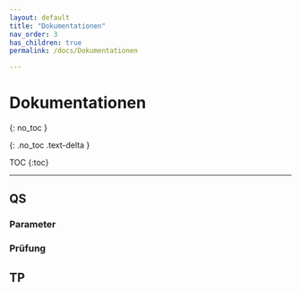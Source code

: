 ```yaml
---
layout: default
title: "Dokumentationen"
nav_order: 3
has_children: true
permalink: /docs/Dokumentationen

---
```

# Dokumentationen

{: no_toc }

{: .no_toc .text-delta }
    
 TOC {:toc}

***

## QS
### Parameter
### Prüfung

## TP

